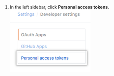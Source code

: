 1. In the left sidebar, click **Personal access tokens**.
![Personal access tokens](/assets/images/help/settings/personal_access_tokens_tab.png)
